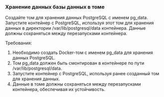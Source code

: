 
### Хранение данных базы данных в томе

Создайте том для хранения данных PostgreSQL с именем pg_data. Запустите контейнер с PostgreSQL, используя этот том для хранения данных в директории /var/lib/postgresql/data контейнера. Данные должны сохраняться между перезапусками контейнера.

Требования:
1. Необходимо создать Docker-том с именем pg_data для хранения данных PostgreSQL. 
2. Том pg_data должен быть смонтирован в контейнере по пути /var/lib/postgresql/data. 
3. Запустите контейнер с PostgreSQL, используя ранее созданный том для хранения данных. 
4. Данные в томе должны сохраняться между перезапусками контейнера, обеспечивая их устойчивость.